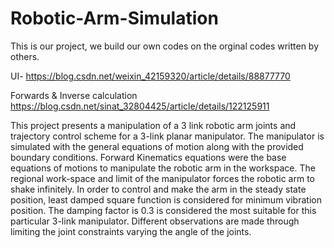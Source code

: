# Robotic-Arm-Simulation

This is our project, we build our own codes on the orginal codes written by others.

UI- https://blog.csdn.net/weixin_42159320/article/details/88877770

Forwards & Inverse calculation https://blog.csdn.net/sinat_32804425/article/details/122125911

This project presents a manipulation of a 3 link robotic arm joints and trajectory control scheme for a 3-link planar manipulator. The manipulator is simulated with the general equations of motion along with the provided boundary conditions. Forward Kinematics equations were the base equations of motions to manipulate the robotic arm in the workspace. The regional work-space and limit of the manipulator forces the robotic arm to shake infinitely. In order to control and make the arm in the steady state position, least damped square function is considered for minimum vibration position. The damping factor is 0.3 is considered the most suitable for this particular 3-link manipulator. Different observations are made through limiting the joint constraints varying the angle of the joints.

